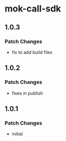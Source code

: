 # mok-call-sdk

## 1.0.3

### Patch Changes

- fix to add build files

## 1.0.2

### Patch Changes

- fixes in publish

## 1.0.1

### Patch Changes

- initial
